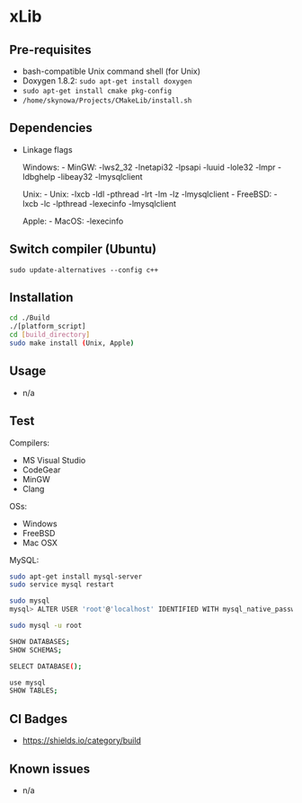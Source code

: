 # xLib

## Pre-requisites

- bash-compatible Unix command shell (for Unix)
- Doxygen 1.8.2: `sudo apt-get install doxygen`
- `sudo apt-get install cmake pkg-config`
- `/home/skynowa/Projects/CMakeLib/install.sh`

## Dependencies

- Linkage flags

    Windows:
        - MinGW: -lws2_32 -lnetapi32 -lpsapi -luuid -lole32 -lmpr -ldbghelp -libeay32 -lmysqlclient

    Unix:
        - Unix:    -lxcb -ldl -pthread -lrt -lm -lz -lmysqlclient
        - FreeBSD: -lxcb -lc -lpthread -lexecinfo -lmysqlclient

    Apple:
        - MacOS: -lexecinfo

## Switch compiler (Ubuntu)

`sudo update-alternatives --config c++`

## Installation

```bash
cd ./Build
./[platform_script]
cd [build_directory]
sudo make install (Unix, Apple)
```

## Usage

- n/a

## Test

Compilers:

- MS Visual Studio
- CodeGear
- MinGW
- Clang

OSs:

- Windows
- FreeBSD
- Mac OSX

MySQL:

```bash
sudo apt-get install mysql-server
sudo service mysql restart
```

```bash
sudo mysql
mysql> ALTER USER 'root'@'localhost' IDENTIFIED WITH mysql_native_password BY 'root';

sudo mysql -u root

SHOW DATABASES;
SHOW SCHEMAS;

SELECT DATABASE();

use mysql
SHOW TABLES;
```

## CI Badges

- https://shields.io/category/build

## Known issues

- n/a
